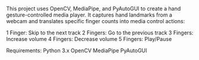 This project uses OpenCV, MediaPipe, and PyAutoGUI to create a hand gesture-controlled media player. It captures hand landmarks from a webcam and translates specific finger counts into media control actions:

1 Finger: Skip to the next track 2 Fingers: Go to the previous track 3 Fingers: Increase volume 4 Fingers: Decrease volume 5 Fingers: Play/Pause

Requirements: Python 3.x OpenCV MediaPipe PyAutoGUI
